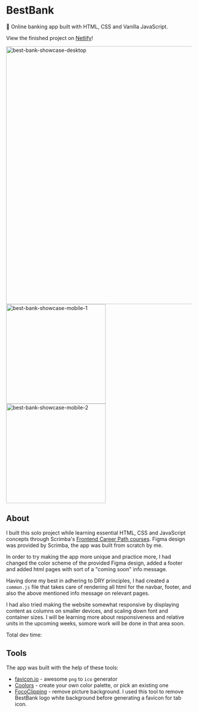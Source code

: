 # BestBank

🏦 Online banking app built with HTML, CSS and Vanilla JavaScript.

View the finished project on [Netlify](https://best-bank-lucieyarish.netlify.app/)!

<img width="700" alt="best-bank-showcase-desktop" src="https://github.com/lucieyarish/best-bank/assets/79669599/fa7508bc-84b7-49bf-806c-c4e7a9481c71">

<img width="270" alt="best-bank-showcase-mobile-1" src="https://github.com/lucieyarish/best-bank/assets/79669599/21489454-cfad-4af4-b1c6-121ef638c681">

<img width="270" alt="best-bank-showcase-mobile-2" src="https://github.com/lucieyarish/best-bank/assets/79669599/01f7384a-85f7-45cf-aada-0b1f21ba0450">

## About

I built this solo project while learning essential HTML, CSS and JavaScript concepts through Scrimba's [Frontend Career Path courses](https://scrimba.com/learn/frontend). Figma design was provided by Scrimba, the app was built from scratch by me.

In order to try making the app more unique and practice more, I had changed the color scheme of the provided Figma design, added a footer and added html pages with sort of a "coming soon" info message.

Having done my best in adhering to DRY principles, I had created a `common.js` file that takes care of rendering all html for the navbar, footer, and also the above mentioned info message on relevant pages.

I had also tried making the website somewhat responsive by displaying content as columns on smaller devices, and scaling down font and container sizes. I will be learning more about responsiveness and relative units in the upcoming weeks, somore work will be done in that area soon.

Total dev time:

## Tools

The app was built with the help of these tools:

- [favicon.io](https://favicon.io/) - awesome `png` to `ico` generator
- [Coolors](https://coolors.co/) - create your own color palette, or pick an existing one
- [FocoClipping](https://www.fococlipping.com/) - remove picture background. I used this tool to remove BestBank logo white background before generating a favicon for tab icon.
